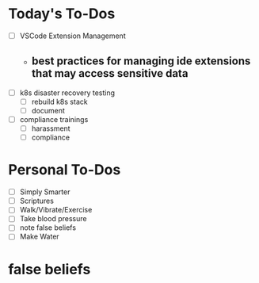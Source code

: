 # Today's To-Dos

- [ ] VSCode Extension Management
  - best practices for managing ide extensions that may access sensitive data
    -
- [ ] k8s disaster recovery testing
  - [ ] rebuild k8s stack
  - [ ] document
- [ ] compliance trainings
  - [ ] harassment
  - [ ] compliance

# Personal To-Dos

- [ ] Simply Smarter
- [ ] Scriptures
- [ ] Walk/Vibrate/Exercise
- [ ] Take blood pressure
- [ ] note false beliefs
- [ ] Make Water

# false beliefs
